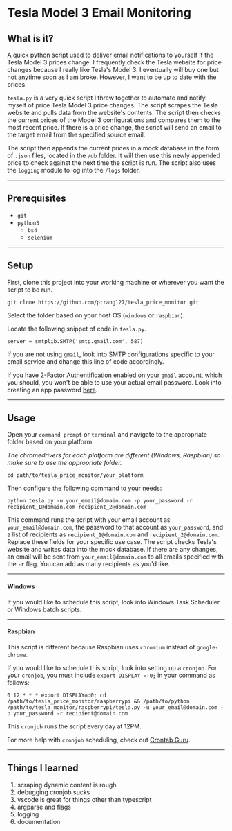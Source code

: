 # Tesla Model 3 Email Monitoring

## What is it?

A quick python script used to deliver email notifications to yourself if the Tesla Model 3 prices change. I frequently check the Tesla website for price changes because I really like Tesla's Model 3. I eventually will buy one but not anytime soon as I am broke. However, I want to be up to date with the prices.

`tesla.py` is a very quick script I threw together to automate and notify myself of price Tesla Model 3 price changes. The script scrapes the Tesla website and pulls data from the website's contents. The script then checks the current prices of the Model 3 configurations and compares them to the most recent price. If there is a price change, the script will send an email to the target email from the specified source email.

The script then appends the current prices in a mock database in the form of  `.json` files, located in the `/db` folder. It will then use this newly appended price to check against the next time the script is run. The script also uses the `logging` module to log into the `/logs` folder.

***

## Prerequisites
- `git`
- `python3`
    - `bs4`
    - `selenium`

***

## Setup
First, clone this project into your working machine or wherever you want the script to be run.

`git clone https://github.com/ptrang127/tesla_price_monitor.git`

Select the folder based on your host OS (`windows` or `raspbian`).

Locate the following snippet of code in `tesla.py`.

```
server = smtplib.SMTP('smtp.gmail.com', 587)
```
If you are not using `gmail`, look into SMTP configurations specific to your email service and change this line of code accordingly.

If you have 2-Factor Authentification enabled on your `gmail` account, which you should, you won't be able to use your actual email password. Look into creating an app password [here](https://support.google.com/accounts/answer/185833?hl=en).

***

## Usage

Open your `command prompt` or `terminal` and navigate to the appropriate folder based on your platform.

*The chromedrivers for each platform are different (Windows, Raspbian) so make sure to use the appropriate folder.*

`cd path/to/tesla_price_monitor/your_platform`

Then configure the following command to your needs:

`python tesla.py -u your_email@domain.com -p your_password -r recipient_1@domain.com recipient_2@domain.com`

This command runs the script with your email account as `your_email@domain.com`, the password to that account as `your_password`, and a list of recipients as `recipient_1@domain.com` and `recipient_2@domain.com`. Replace these fields for your specific use case. The script checks Tesla's website and writes data into the mock database. If there are any changes, an email will be sent from `your_email@domain.com` to all emails specified with the `-r` flag. You can add as many recipients as you'd like.

***

#### Windows


If you would like to schedule this script, look into Windows Task Scheduler or Windows batch scripts.

***

#### Raspbian

This script is different because Raspbian uses `chromium` instead of `google-chrome`.

If you would like to schedule this script, look into setting up a `cronjob`. For your `cronjob`, you must include `export DISPLAY =:0;` in your command as follows:

```
0 12 * * * export DISPLAY=:0; cd /path/to/tesla_price_monitor/raspberrypi && /path/to/python /path/to/tesla_monitor/raspberrypi/tesla.py -u your_email@domain.com -p your_password -r recipient@domain.com
```

This `cronjob` runs the script every day at 12PM.

For more help with `cronjob` scheduling, check out [Crontab Guru](https://crontab.guru/).

***

## Things I learned
1. scraping dynamic content is rough
2. debugging cronjob sucks
3. vscode is great for things other than typescript
4. argparse and flags
5. logging
6. documentation